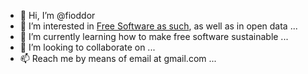 - 👋 Hi, I’m @fioddor
- 👀 I’m interested in [Free Software as such](https://en.wikipedia.org/wiki/The_Free_Software_Definition), as well as in open data ...
- 🌱 I’m currently learning how to make free software sustainable ...
- 💞️ I’m looking to collaborate on ...
- 📫 Reach me by means of email at gmail.com ...


<!---
fioddor/fioddor is a ✨ special ✨ repository because its `README.md` (this file) appears on your GitHub profile.
--->

